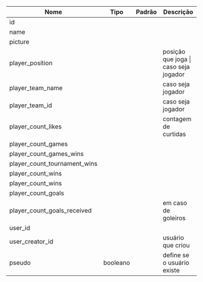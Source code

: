 | Nome | Tipo | Padrão | Descrição |
|------|------|--------|-----------|
| id |  |  |  |
| name |  |  |  |
| picture | | | |
| player_position |  |  | posição que joga \| caso seja jogador |
| player_team_name |  |  | caso seja jogador |
| player_team_id |  |  | caso seja jogador |
| player_count_likes |  |  | contagem de curtidas |
| player_count_games |  |  |  |
| player_count_games_wins |  |  |  |
| player_count_tournament_wins |  |  |  |
| player_count_wins |  |  |  |
| player_count_wins |  |  |  |
| player_count_goals | | | |
| player_count_goals_received | | | em caso de goleiros |
| user_id |  |  |  |
| user_creator_id |  |  | usuário que criou |
| pseudo | booleano |  | define se o usuário existe |